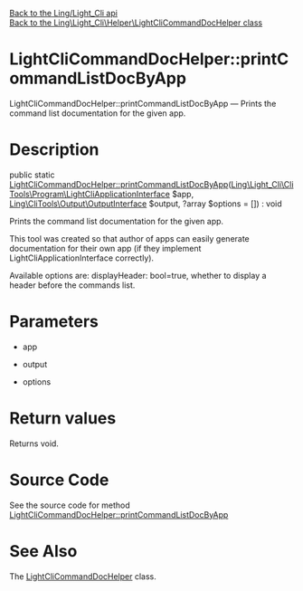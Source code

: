 [Back to the Ling/Light_Cli api](https://github.com/lingtalfi/Light_Cli/blob/master/doc/api/Ling/Light_Cli.md)<br>
[Back to the Ling\Light_Cli\Helper\LightCliCommandDocHelper class](https://github.com/lingtalfi/Light_Cli/blob/master/doc/api/Ling/Light_Cli/Helper/LightCliCommandDocHelper.md)


LightCliCommandDocHelper::printCommandListDocByApp
================



LightCliCommandDocHelper::printCommandListDocByApp — Prints the command list documentation for the given app.




Description
================


public static [LightCliCommandDocHelper::printCommandListDocByApp](https://github.com/lingtalfi/Light_Cli/blob/master/doc/api/Ling/Light_Cli/Helper/LightCliCommandDocHelper/printCommandListDocByApp.md)([Ling\Light_Cli\CliTools\Program\LightCliApplicationInterface](https://github.com/lingtalfi/Light_Cli/blob/master/doc/api/Ling/Light_Cli/CliTools/Program/LightCliApplicationInterface.md) $app, [Ling\CliTools\Output\OutputInterface](https://github.com/lingtalfi/CliTools/blob/master/doc/api/Ling/CliTools/Output/OutputInterface.md) $output, ?array $options = []) : void




Prints the command list documentation for the given app.

This tool was created so that author of apps can easily generate documentation for their own app
(if they implement LightCliApplicationInterface correctly).

Available options are:
displayHeader: bool=true, whether to display a header before the commands list.




Parameters
================


- app

    

- output

    

- options

    


Return values
================

Returns void.








Source Code
===========
See the source code for method [LightCliCommandDocHelper::printCommandListDocByApp](https://github.com/lingtalfi/Light_Cli/blob/master/Helper/LightCliCommandDocHelper.php#L33-L60)


See Also
================

The [LightCliCommandDocHelper](https://github.com/lingtalfi/Light_Cli/blob/master/doc/api/Ling/Light_Cli/Helper/LightCliCommandDocHelper.md) class.




